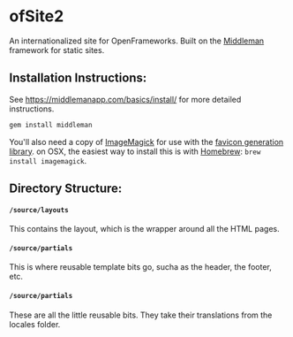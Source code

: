 # ofSite2

An internationalized site for OpenFrameworks.  Built on the [Middleman](https://middlemanapp.com) framework for static sites.

## Installation Instructions:

See <https://middlemanapp.com/basics/install/> for more detailed instructions.

```bash
gem install middleman
```

You'll also need a copy of [ImageMagick](http://www.imagemagick.org) for use with the [favicon generation library](https://github.com/follmann/middleman-favicon-maker).  on OSX, the easiest way to install this is with [Homebrew](http://brew.sh): `brew install imagemagick`.


## Directory Structure:

#### `/source/layouts`

This contains the layout, which is the wrapper around all the HTML pages. 

#### `/source/partials`

This is where reusable template bits go, sucha as the header, the footer, etc.

#### `/source/partials`

These are all the little reusable bits.  They take their translations from the locales folder.